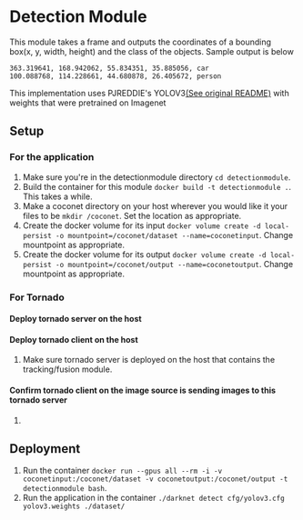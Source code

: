 # Detection Module
This module takes a frame and outputs the coordinates of a bounding box(x, y, width, height) and the class of the objects. Sample output is below
```
363.319641, 168.942062, 55.834351, 35.885056, car 
100.088768, 114.228661, 44.680878, 26.405672, person 
```
This implementation uses PJREDDIE's YOLOV3[(See original README)](darknetREADME.md) with weights that were pretrained on Imagenet

## Setup
### For the application
1. Make sure you're in the detectionmodule directory `cd detectionmodule`.
2. Build the container for this module `docker build -t detectionmodule .`. This takes a while. 
3. Make a coconet directory on your host wherever you would like it your files to be `mkdir /coconet`. Set the location as appropriate.
3. Create the docker volume for its input `docker volume create -d local-persist -o mountpoint=/coconet/dataset --name=coconetinput`. Change mountpoint as appropriate.
4. Create the docker volume for its output `docker volume create -d local-persist -o mountpoint=/coconet/output --name=coconetoutput`. Change mountpoint as appropriate.

### For Tornado
#### Deploy tornado server on the host

#### Deploy tornado client on the host
1. Make sure tornado server is deployed on the host that contains the tracking/fusion module.

#### Confirm tornado client on the image source is sending images to this tornado server
1. 

## Deployment
1. Run the container `docker run --gpus all --rm -i -v coconetinput:/coconet/dataset -v coconetoutput:/coconet/output -t detectionmodule bash`.
2. Run the application in the container `./darknet detect cfg/yolov3.cfg yolov3.weights ./dataset/`
